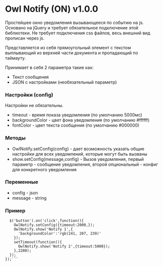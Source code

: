 # Owl Notify (ON) v1.0.0
Простейшее окно уведомления вызывающееся по событию на js. Основано на jQuery и требует обязательное подключение этой библиотеки. Не требует подключения css файлов, весь внешний вид прописан через js.

Представляется из себя прямоугольный элемент с текстом выплывающий из верхней части документа и пропадающий по таймауту.

Принимает в себя 2 параметра такие как:
* Текст сообщения 
* JSON с настройками (необязательный параметр)

### Настройки (config)
Настройки не обязательны.
* timeout - время показа уведомления (по умолчанию 5000мс)
* backgroundColor - цвет фона уведомления (по умолчанию #ffffff)
* fontColor - цвет текста сообщения (по умолчанию #000000)

### Методы
* OwlNotify.setConfig(config) - дает возможность указать общие настройки для всех уведомлений, которые могут быть вызваны
* show.setConfig(message,config) - Вызов уведомления, первый параметр - сообщение уведомления, второй опциональный - конфиг для конкретного уведомления

### Переменные
* config - json
* message - string

### Пример
```$(document).ready(function(){
  $('button').on('click',function(){
    OwlNotify.setConfig({timeout:2000,});
    OwlNotify.show('Notify 1',{
      'backgroundColor':'rgb(241, 207, 239)'
    });
    setTimeout(function(){
      OwlNotify.show('Notify 2',{timeout:5000});
    },2200);
  });
});```
